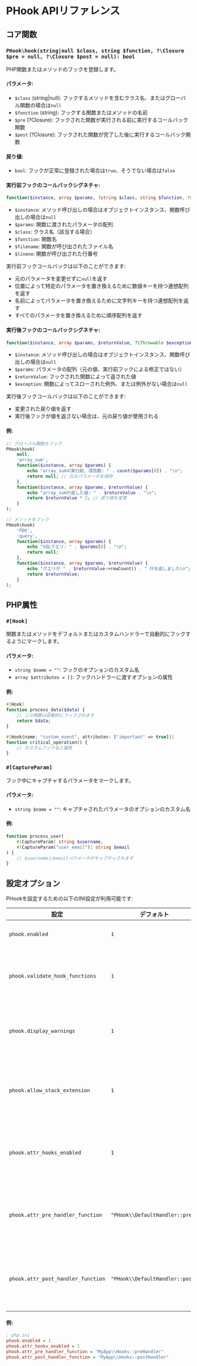 # PHook APIリファレンス

## コア関数

### `PHook\hook(string|null $class, string $function, ?\Closure $pre = null, ?\Closure $post = null): bool`

PHP関数またはメソッドのフックを登録します。

#### パラメータ:

- `$class` (string|null): フックするメソッドを含むクラス名、またはグローバル関数の場合は`null`
- `$function` (string): フックする関数またはメソッドの名前
- `$pre` (?Closure): フックされた関数が実行される前に実行するコールバック関数
- `$post` (?Closure): フックされた関数が完了した後に実行するコールバック関数

#### 戻り値:

- `bool`: フックが正常に登録された場合は`true`、そうでない場合は`false`

#### 実行前フックのコールバックシグネチャ:

```php
function($instance, array $params, ?string $class, string $function, ?string $filename, ?int $lineno): array|null
```

- `$instance`: メソッド呼び出しの場合はオブジェクトインスタンス、関数呼び出しの場合は`null`
- `$params`: 関数に渡されたパラメータの配列
- `$class`: クラス名（該当する場合）
- `$function`: 関数名
- `$filename`: 関数が呼び出されたファイル名
- `$lineno`: 関数が呼び出された行番号

実行前フックコールバックは以下のことができます:
- 元のパラメータを変更せずに`null`を返す
- 位置によって特定のパラメータを置き換えるために数値キーを持つ連想配列を返す
- 名前によってパラメータを置き換えるために文字列キーを持つ連想配列を返す
- すべてのパラメータを置き換えるために順序配列を返す

#### 実行後フックのコールバックシグネチャ:

```php
function($instance, array $params, $returnValue, ?\Throwable $exception): mixed
```

- `$instance`: メソッド呼び出しの場合はオブジェクトインスタンス、関数呼び出しの場合は`null`
- `$params`: パラメータの配列（元の値、実行前フックによる修正ではない）
- `$returnValue`: フックされた関数によって返された値
- `$exception`: 関数によってスローされた例外、または例外がない場合は`null`

実行後フックコールバックは以下のことができます:
- 変更された戻り値を返す
- 実行後フックが値を返さない場合は、元の戻り値が使用される

#### 例:

```php
// グローバル関数をフック
PHook\hook(
    null,
    'array_sum',
    function($instance, array $params) {
        echo "array_sumの実行前、項目数: " . count($params[0]) . "\n";
        return null; // 元のパラメータを保持
    },
    function($instance, array $params, $returnValue) {
        echo "array_sumが返した値: " . $returnValue . "\n";
        return $returnValue * 2; // 戻り値を変更
    }
);

// メソッドをフック
PHook\hook(
    'PDO',
    'query',
    function($instance, array $params) {
        echo "SQLクエリ: " . $params[0] . "\n";
        return null;
    },
    function($instance, array $params, $returnValue) {
        echo "クエリが " . $returnValue->rowCount() . " 行を返しました\n";
        return $returnValue;
    }
);
```

## PHP属性

### `#[Hook]`

関数またはメソッドをデフォルトまたはカスタムハンドラーで自動的にフックするようにマークします。

#### パラメータ:

- `string $name = ""`: フックのオプションのカスタム名
- `array $attributes = []`: フックハンドラーに渡すオプションの属性

#### 例:

```php
#[Hook]
function process_data($data) {
    // この関数は自動的にフックされます
    return $data;
}

#[Hook(name: "custom_event", attributes: ["important" => true])]
function critical_operation() {
    // カスタムフック名と属性
}
```

### `#[CaptureParam]`

フック中にキャプチャするパラメータをマークします。

#### パラメータ:

- `string $name = ""`: キャプチャされたパラメータのオプションのカスタム名

#### 例:

```php
function process_user(
    #[CaptureParam] string $username,
    #[CaptureParam("user_email")] string $email
) {
    // $usernameと$emailパラメータがキャプチャされます
}
```

## 設定オプション

PHookを設定するための以下のINI設定が利用可能です:

| 設定                       | デフォルト | 説明                                        |
|-------------------------------|------------|----------------------------------------------------|
| `phook.enabled`               | `1`        | 拡張機能の有効/無効                     |
| `phook.validate_hook_functions` | `1`      | フックコールバックのシグネチャを検証                   |
| `phook.display_warnings`      | `1`        | フック関連の問題に関する警告を表示            |
| `phook.allow_stack_extension` | `1`        | 関数定義を超えた追加パラメータの追加を許可 |
| `phook.attr_hooks_enabled`    | `1`        | 属性ベースのフック(#[Hook])を有効にする           |
| `phook.attr_pre_handler_function` | `"PHook\\DefaultHandler::pre"` | 属性のデフォルト実行前フックハンドラー |
| `phook.attr_post_handler_function` | `"PHook\\DefaultHandler::post"` | 属性のデフォルト実行後フックハンドラー |

#### 例:

```ini
; php.ini
phook.enabled = 1
phook.attr_hooks_enabled = 1
phook.attr_pre_handler_function = "MyApp\\Hooks::preHandler"
phook.attr_post_handler_function = "MyApp\\Hooks::postHandler"
```